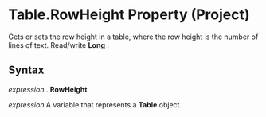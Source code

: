 
# Table.RowHeight Property (Project)

Gets or sets the row height in a table, where the row height is the number of lines of text. Read/write  **Long** .


## Syntax

 _expression_ . **RowHeight**

 _expression_ A variable that represents a **Table** object.

